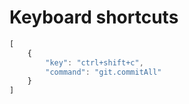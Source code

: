 # Keyboard shortcuts

```javascript
[
    {
        "key": "ctrl+shift+c",
        "command": "git.commitAll"
    }
]
```
